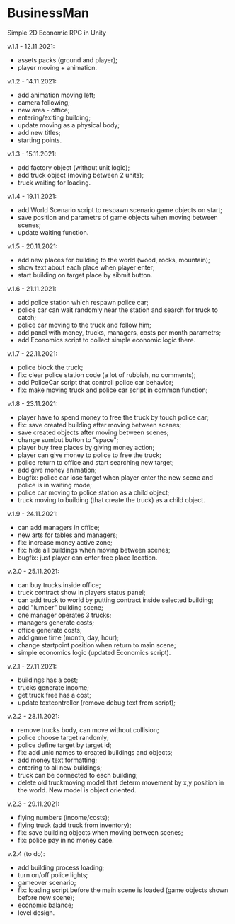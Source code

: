 # BusinessMan
Simple 2D Economic RPG in Unity

v.1.1 - 12.11.2021:
- assets packs (ground and player);
- player moving + animation.

v.1.2 - 14.11.2021:
- add animation moving left;
- camera following;
- new area - office;
- entering/exiting building;
- update moving as a physical body;
- add new titles;
- starting points.

v.1.3 - 15.11.2021:
- add factory object (without unit logic);
- add truck object (moving between 2 units);
- truck waiting for loading.

v.1.4 - 19.11.2021:
- add World Scenario script to respawn scenario game objects on start;
- save position and parametrs of game objects when moving between scenes;
- update waiting function.

v.1.5 - 20.11.2021:
- add new places for building to the world (wood, rocks, mountain);
- show text about each place when player enter;
- start building on target place by sibmit button.

v.1.6 - 21.11.2021:
- add police station which respawn police car;
- police car can wait randomly near the station and search for truck to catch;
- police car moving to the truck and follow him;
- add panel with money, trucks, managers, costs per month parametrs;
- add Economics script to collect simple economic logic there.

v.1.7 - 22.11.2021:
- police block the truck;
- fix: clear police station code (a lot of rubbish, no comments);
- add PoliceCar script that controll police car behavior;
- fix: make moving truck and police car script in common function;

v.1.8 - 23.11.2021:
- player have to spend money to free the truck by touch police car;
- fix: save created building after moving between scenes;
- save created objects after moving between scenes;
- change sumbut button to "space";
- player buy free places by giving money action;
- player can give money to police to free the truck;
- police return to office and start searching new target;
- add give money animation;
- bugfix: police car lose target when player enter the new scene and police is in waiting mode;
- police car moving to police station as a child object;
- truck moving to building (that create the truck) as a child object.

v.1.9 - 24.11.2021:
- can add managers in office;
- new arts for tables and managers;
- fix: increase money active zone;
- fix: hide all buildings when moving between scenes;
- bugfix: just player can enter free place location.

v.2.0 - 25.11.2021:
- can buy trucks inside office;
- truck contract show in players status panel;
- can add truck to world by putting contract inside selected building;
- add "lumber" building scene;
- one manager operates 3 trucks;
- managers generate costs;
- office generate costs;
- add game time (month, day, hour);
- change startpoint position when return to main scene;
- simple economics logic (updated Economics script).

v.2.1 - 27.11.2021:
- buildings has a cost;
- trucks generate income;
- get truck free has a cost;
- update textcontroller (remove debug text from script);

v.2.2 - 28.11.2021:
- remove trucks body, can move without collision;
- police choose target randomly;
- police define target by target id;
- fix: add unic names to created buildings and objects;
- add money text formatting;
- entering to all new buildings;
- truck can be connected to each building;
- delete old truckmoving model that determ movement by x,y position in the world. New model is object oriented.

v.2.3 - 29.11.2021:
- flying numbers (income/costs);
- flying truck (add truck from inventory);
- fix: save building objects when moving between scenes;
- fix: police pay in no money case.

v.2.4 (to do):
- add building process loading;
- turn on/off police lights;
- gameover scenario;
- fix: loading script before the main scene is loaded (game objects shown before new scene);
- economic balance;
- level design.
